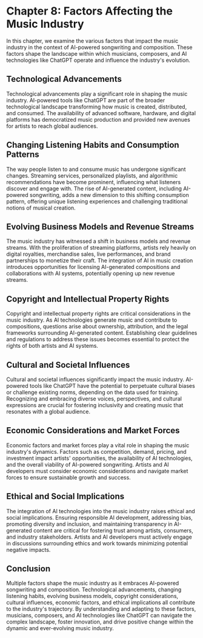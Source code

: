 Chapter 8: Factors Affecting the Music Industry
===============================================

In this chapter, we examine the various factors that impact the music industry in the context of AI-powered songwriting and composition. These factors shape the landscape within which musicians, composers, and AI technologies like ChatGPT operate and influence the industry's evolution.

Technological Advancements
--------------------------

Technological advancements play a significant role in shaping the music industry. AI-powered tools like ChatGPT are part of the broader technological landscape transforming how music is created, distributed, and consumed. The availability of advanced software, hardware, and digital platforms has democratized music production and provided new avenues for artists to reach global audiences.

Changing Listening Habits and Consumption Patterns
--------------------------------------------------

The way people listen to and consume music has undergone significant changes. Streaming services, personalized playlists, and algorithmic recommendations have become prominent, influencing what listeners discover and engage with. The rise of AI-generated content, including AI-powered songwriting, adds a new dimension to this shifting consumption pattern, offering unique listening experiences and challenging traditional notions of musical creation.

Evolving Business Models and Revenue Streams
--------------------------------------------

The music industry has witnessed a shift in business models and revenue streams. With the proliferation of streaming platforms, artists rely heavily on digital royalties, merchandise sales, live performances, and brand partnerships to monetize their craft. The integration of AI in music creation introduces opportunities for licensing AI-generated compositions and collaborations with AI systems, potentially opening up new revenue streams.

Copyright and Intellectual Property Rights
------------------------------------------

Copyright and intellectual property rights are critical considerations in the music industry. As AI technologies generate music and contribute to compositions, questions arise about ownership, attribution, and the legal frameworks surrounding AI-generated content. Establishing clear guidelines and regulations to address these issues becomes essential to protect the rights of both artists and AI systems.

Cultural and Societal Influences
--------------------------------

Cultural and societal influences significantly impact the music industry. AI-powered tools like ChatGPT have the potential to perpetuate cultural biases or challenge existing norms, depending on the data used for training. Recognizing and embracing diverse voices, perspectives, and cultural expressions are crucial for fostering inclusivity and creating music that resonates with a global audience.

Economic Considerations and Market Forces
-----------------------------------------

Economic factors and market forces play a vital role in shaping the music industry's dynamics. Factors such as competition, demand, pricing, and investment impact artists' opportunities, the availability of AI technologies, and the overall viability of AI-powered songwriting. Artists and AI developers must consider economic considerations and navigate market forces to ensure sustainable growth and success.

Ethical and Social Implications
-------------------------------

The integration of AI technologies into the music industry raises ethical and social implications. Ensuring responsible AI development, addressing bias, promoting diversity and inclusion, and maintaining transparency in AI-generated content are critical for fostering trust among artists, consumers, and industry stakeholders. Artists and AI developers must actively engage in discussions surrounding ethics and work towards minimizing potential negative impacts.

Conclusion
----------

Multiple factors shape the music industry as it embraces AI-powered songwriting and composition. Technological advancements, changing listening habits, evolving business models, copyright considerations, cultural influences, economic factors, and ethical implications all contribute to the industry's trajectory. By understanding and adapting to these factors, musicians, composers, and AI technologies like ChatGPT can navigate the complex landscape, foster innovation, and drive positive change within the dynamic and ever-evolving music industry.
